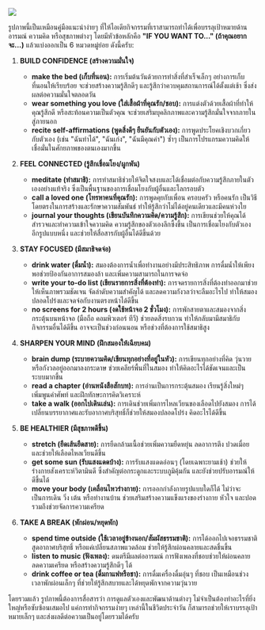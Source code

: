 ![](public/if.jpg)

รูปภาพนี้เป็นเหมือนคู่มือแนะนำง่ายๆ ที่ให้ไอเดียกิจกรรมที่เราสามารถทำได้เพื่อบรรลุเป้าหมายด้านอารมณ์ ความคิด หรือสุขภาพต่างๆ โดยมีหัวข้อหลักคือ **"IF YOU WANT TO..." (ถ้าคุณอยากจะ...)** แล้วแบ่งออกเป็น 6 หมวดหมู่ย่อย ดังนี้ครับ:

1.  **BUILD CONFIDENCE (สร้างความมั่นใจ)**
    *   **make the bed (เก็บที่นอน):** การเริ่มต้นวันด้วยการทำสิ่งที่สำเร็จเล็กๆ อย่างการเก็บที่นอนให้เรียบร้อย จะช่วยสร้างความรู้สึกดีๆ และรู้สึกว่าควบคุมสถานการณ์ได้ตั้งแต่เช้า ซึ่งส่งผลต่อความมั่นใจตลอดวัน
    *   **wear something you love (ใส่เสื้อผ้าที่คุณรัก/ชอบ):** การแต่งตัวด้วยเสื้อผ้าที่ทำให้คุณรู้สึกดี หรือสะท้อนความเป็นตัวคุณ จะช่วยเสริมบุคลิกภาพและความรู้สึกมั่นใจจากภายในสู่ภายนอก
    *   **recite self-affirmations (พูดสิ่งดีๆ ยืนยันกับตัวเอง):** การพูดประโยคเชิงบวกเกี่ยวกับตัวเอง (เช่น "ฉันทำได้", "ฉันเก่ง", "ฉันมีคุณค่า") ซ้ำๆ เป็นการโปรแกรมความคิดให้เชื่อมั่นในศักยภาพของตนเองมากขึ้น

2.  **FEEL CONNECTED (รู้สึกเชื่อมโยง/ผูกพัน)**
    *   **meditate (ทำสมาธิ):** การทำสมาธิช่วยให้จิตใจสงบและได้เชื่อมต่อกับความรู้สึกภายในตัวเองอย่างแท้จริง ซึ่งเป็นพื้นฐานของการเชื่อมโยงกับผู้อื่นและโลกรอบตัว
    *   **call a loved one (โทรหาคนที่คุณรัก):** การพูดคุยกับเพื่อน ครอบครัว หรือคนรัก เป็นวิธีโดยตรงในการสร้างและรักษาความสัมพันธ์ ทำให้รู้สึกว่าไม่ได้อยู่คนเดียวและมีคนห่วงใย
    *   **journal your thoughts (เขียนบันทึกความคิด/ความรู้สึก):** การเขียนช่วยให้คุณได้สำรวจและทำความเข้าใจความคิด ความรู้สึกของตัวเองลึกซึ้งขึ้น เป็นการเชื่อมโยงกับตัวเองอีกรูปแบบหนึ่ง และช่วยให้สื่อสารกับผู้อื่นได้ดีขึ้นด้วย

3.  **STAY FOCUSED (มีสมาธิจดจ่อ)**
    *   **drink water (ดื่มน้ำ):** สมองต้องการน้ำเพื่อทำงานอย่างมีประสิทธิภาพ การดื่มน้ำให้เพียงพอช่วยป้องกันอาการสมองล้า และเพิ่มความสามารถในการจดจ่อ
    *   **write your to-do list (เขียนรายการสิ่งที่ต้องทำ):** การจดรายการสิ่งที่ต้องทำออกมาช่วยให้เห็นภาพรวมชัดเจน จัดลำดับความสำคัญได้ และลดความกังวลว่าจะลืมอะไรไป ทำให้สมองปลอดโปร่งและจดจ่อกับงานตรงหน้าได้ดีขึ้น
    *   **no screens for 2 hours (งดใช้หน้าจอ 2 ชั่วโมง):** การพักสายตาและสมองจากสิ่งกระตุ้นบนหน้าจอ (มือถือ คอมพิวเตอร์ ทีวี) ช่วยลดสิ่งรบกวน ทำให้กลับมามีสมาธิกับกิจกรรมอื่นได้ดีขึ้น อาจจะเป็นช่วงก่อนนอน หรือช่วงที่ต้องการใช้สมาธิสูง

4.  **SHARPEN YOUR MIND (ฝึกสมองให้เฉียบคม)**
    *   **brain dump (ระบายความคิด/เขียนทุกอย่างที่อยู่ในหัว):** การเขียนทุกอย่างที่คิด วุ่นวาย หรือกังวลอยู่ออกมาลงกระดาษ ช่วยเคลียร์พื้นที่ในสมอง ทำให้คิดอะไรได้ชัดเจนและเป็นระบบมากขึ้น
    *   **read a chapter (อ่านหนังสือสักบท):** การอ่านเป็นการกระตุ้นสมอง เรียนรู้สิ่งใหม่ๆ เพิ่มพูนคำศัพท์ และฝึกทักษะการคิดวิเคราะห์
    *   **take a walk (ออกไปเดินเล่น):** การเดินช่วยเพิ่มการไหลเวียนของเลือดไปยังสมอง การได้เปลี่ยนบรรยากาศและรับอากาศบริสุทธิ์ก็ช่วยให้สมองปลอดโปร่ง คิดอะไรได้ดีขึ้น

5.  **BE HEALTHIER (มีสุขภาพดีขึ้น)**
    *   **stretch (ยืดเส้นยืดสาย):** การยืดกล้ามเนื้อช่วยเพิ่มความยืดหยุ่น ลดอาการตึง ปวดเมื่อย และช่วยให้เลือดไหลเวียนดีขึ้น
    *   **get some sun (รับแสงแดดบ้าง):** การรับแสงแดดอ่อนๆ (โดยเฉพาะยามเช้า) ช่วยให้ร่างกายสังเคราะห์วิตามินดี ซึ่งสำคัญต่อกระดูกและระบบภูมิคุ้มกัน และยังช่วยปรับอารมณ์ให้ดีขึ้นได้
    *   **move your body (เคลื่อนไหวร่างกาย):** การออกกำลังกายรูปแบบใดก็ได้ ไม่ว่าจะเป็นการเดิน วิ่ง เต้น หรือทำงานบ้าน ช่วยเสริมสร้างความแข็งแรงของร่างกาย หัวใจ และปอด รวมถึงช่วยจัดการความเครียด

6.  **TAKE A BREAK (พักผ่อน/หยุดพัก)**
    *   **spend time outside (ใช้เวลาอยู่ข้างนอก/สัมผัสธรรมชาติ):** การได้ออกไปเจอธรรมชาติ สูดอากาศบริสุทธิ์ หรือแค่เปลี่ยนสภาพแวดล้อม ช่วยให้รู้สึกผ่อนคลายและสดชื่นขึ้น
    *   **listen to music (ฟังเพลง):** ดนตรีมีผลต่ออารมณ์ การฟังเพลงที่ชอบช่วยให้ผ่อนคลาย ลดความเครียด หรือสร้างความรู้สึกดีๆ ได้
    *   **drink coffee or tea (ดื่มกาแฟหรือชา):** การดื่มเครื่องดื่มอุ่นๆ ที่ชอบ เป็นเหมือนช่วงเวลาพักผ่อนเล็กๆ ที่ช่วยให้รู้สึกสบายและได้หยุดพักจากความวุ่นวาย

โดยรวมแล้ว รูปภาพนี้ต้องการสื่อสารว่า การดูแลตัวเองและพัฒนาด้านต่างๆ ไม่จำเป็นต้องทำอะไรที่ยิ่งใหญ่หรือซับซ้อนเสมอไป แค่การทำกิจกรรมง่ายๆ เหล่านี้ในชีวิตประจำวัน ก็สามารถช่วยให้เราบรรลุเป้าหมายเล็กๆ และส่งผลดีต่อความเป็นอยู่โดยรวมได้ครับ
